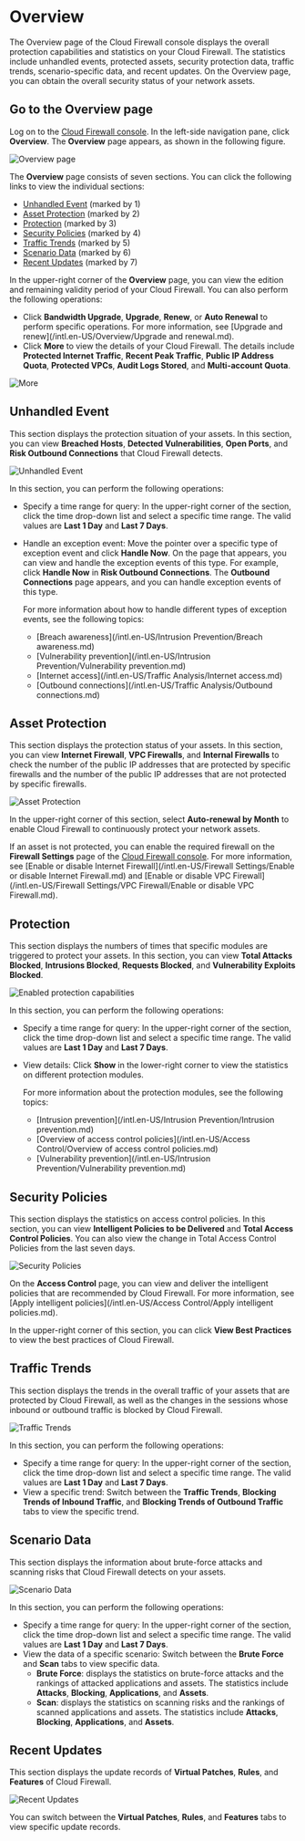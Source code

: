 # Overview

The Overview page of the Cloud Firewall console displays the overall protection capabilities and statistics on your Cloud Firewall. The statistics include unhandled events, protected assets, security protection data, traffic trends, scenario-specific data, and recent updates. On the Overview page, you can obtain the overall security status of your network assets.

## Go to the Overview page

Log on to the [Cloud Firewall console](https://yundun.console.aliyun.com/?p=cfwnext). In the left-side navigation pane, click **Overview**. The **Overview** page appears, as shown in the following figure.

![Overview page](https://static-aliyun-doc.oss-accelerate.aliyuncs.com/assets/img/en-US/8012806261/p78161.png)

The **Overview** page consists of seven sections. You can click the following links to view the individual sections:

-   [Unhandled Event](#section_j1g_sld_4rv) \(marked by 1\)
-   [Asset Protection](#section_wj3_hqh_w7i) \(marked by 2\)
-   [Protection](#section_u4d_ei7_b9e) \(marked by 3\)
-   [Security Policies](#section_o8w_i7t_m65) \(marked by 4\)
-   [Traffic Trends](#section_fev_jef_sfq) \(marked by 5\)
-   [Scenario Data](#section_hlh_2sx_yvk) \(marked by 6\)
-   [Recent Updates](#section_xxc_jsu_gk2) \(marked by 7\)

In the upper-right corner of the **Overview** page, you can view the edition and remaining validity period of your Cloud Firewall. You can also perform the following operations:

-   Click **Bandwidth Upgrade**, **Upgrade**, **Renew**, or **Auto Renewal** to perform specific operations. For more information, see [Upgrade and renew](/intl.en-US/Overview/Upgrade and renewal.md).
-   Click **More** to view the details of your Cloud Firewall. The details include **Protected Internet Traffic**, **Recent Peak Traffic**, **Public IP Address Quota**, **Protected VPCs**, **Audit Logs Stored**, and **Multi-account Quota**.

![More](https://static-aliyun-doc.oss-accelerate.aliyuncs.com/assets/img/en-US/8012806261/p238333.png)

## Unhandled Event

This section displays the protection situation of your assets. In this section, you can view **Breached Hosts**, **Detected Vulnerabilities**, **Open Ports**, and **Risk Outbound Connections** that Cloud Firewall detects.

![Unhandled Event](https://static-aliyun-doc.oss-accelerate.aliyuncs.com/assets/img/en-US/8012806261/p132997.png)

In this section, you can perform the following operations:

-   Specify a time range for query: In the upper-right corner of the section, click the time drop-down list and select a specific time range. The valid values are **Last 1 Day** and **Last 7 Days**.
-   Handle an exception event: Move the pointer over a specific type of exception event and click **Handle Now**. On the page that appears, you can view and handle the exception events of this type. For example, click **Handle Now** in **Risk Outbound Connections**. The **Outbound Connections** page appears, and you can handle exception events of this type.

    For more information about how to handle different types of exception events, see the following topics:

    -   [Breach awareness](/intl.en-US/Intrusion Prevention/Breach awareness.md)
    -   [Vulnerability prevention](/intl.en-US/Intrusion Prevention/Vulnerability prevention.md)
    -   [Internet access](/intl.en-US/Traffic Analysis/Internet access.md)
    -   [Outbound connections](/intl.en-US/Traffic Analysis/Outbound connections.md)

## Asset Protection

This section displays the protection status of your assets. In this section, you can view **Internet Firewall**, **VPC Firewalls**, and **Internal Firewalls** to check the number of the public IP addresses that are protected by specific firewalls and the number of the public IP addresses that are not protected by specific firewalls.

![Asset Protection](https://static-aliyun-doc.oss-accelerate.aliyuncs.com/assets/img/en-US/8012806261/p238289.png)

In the upper-right corner of this section, select **Auto-renewal by Month** to enable Cloud Firewall to continuously protect your network assets.

If an asset is not protected, you can enable the required firewall on the **Firewall Settings** page of the [Cloud Firewall console](https://yundun.console.aliyun.com/?p=cfwnext). For more information, see [Enable or disable Internet Firewall](/intl.en-US/Firewall Settings/Enable or disable Internet Firewall.md) and [Enable or disable VPC Firewall](/intl.en-US/Firewall Settings/VPC Firewall/Enable or disable VPC Firewall.md).

## Protection

This section displays the numbers of times that specific modules are triggered to protect your assets. In this section, you can view **Total Attacks Blocked**, **Intrusions Blocked**, **Requests Blocked**, and **Vulnerability Exploits Blocked**.

![Enabled protection capabilities](https://static-aliyun-doc.oss-accelerate.aliyuncs.com/assets/img/en-US/8012806261/p133011.png)

In this section, you can perform the following operations:

-   Specify a time range for query: In the upper-right corner of the section, click the time drop-down list and select a specific time range. The valid values are **Last 1 Day** and **Last 7 Days**.
-   View details: Click **Show** in the lower-right corner to view the statistics on different protection modules.

    For more information about the protection modules, see the following topics:

    -   [Intrusion prevention](/intl.en-US/Intrusion Prevention/Intrusion prevention.md)
    -   [Overview of access control policies](/intl.en-US/Access Control/Overview of access control policies.md)
    -   [Vulnerability prevention](/intl.en-US/Intrusion Prevention/Vulnerability prevention.md)

## Security Policies

This section displays the statistics on access control policies. In this section, you can view **Intelligent Policies to be Delivered** and **Total Access Control Policies**. You can also view the change in Total Access Control Policies from the last seven days.

![Security Policies](https://static-aliyun-doc.oss-accelerate.aliyuncs.com/assets/img/en-US/8012806261/p286820.png)

On the **Access Control** page, you can view and deliver the intelligent policies that are recommended by Cloud Firewall. For more information, see [Apply intelligent policies](/intl.en-US/Access Control/Apply intelligent policies.md).

In the upper-right corner of this section, you can click **View Best Practices** to view the best practices of Cloud Firewall.

## Traffic Trends

This section displays the trends in the overall traffic of your assets that are protected by Cloud Firewall, as well as the changes in the sessions whose inbound or outbound traffic is blocked by Cloud Firewall.

![Traffic Trends](https://static-aliyun-doc.oss-accelerate.aliyuncs.com/assets/img/en-US/0117685161/p78162.png)

In this section, you can perform the following operations:

-   Specify a time range for query: In the upper-right corner of the section, click the time drop-down list and select a specific time range. The valid values are **Last 1 Day** and **Last 7 Days**.
-   View a specific trend: Switch between the **Traffic Trends**, **Blocking Trends of Inbound Traffic**, and **Blocking Trends of Outbound Traffic** tabs to view the specific trend.

## Scenario Data

This section displays the information about brute-force attacks and scanning risks that Cloud Firewall detects on your assets.

![Scenario Data](https://static-aliyun-doc.oss-accelerate.aliyuncs.com/assets/img/en-US/0117685161/p78163.png)

In this section, you can perform the following operations:

-   Specify a time range for query: In the upper-right corner of the section, click the time drop-down list and select a specific time range. The valid values are **Last 1 Day** and **Last 7 Days**.
-   View the data of a specific scenario: Switch between the **Brute Force** and **Scan** tabs to view specific data.
    -   **Brute Force**: displays the statistics on brute-force attacks and the rankings of attacked applications and assets. The statistics include **Attacks**, **Blocking**, **Applications**, and **Assets**.
    -   **Scan**: displays the statistics on scanning risks and the rankings of scanned applications and assets. The statistics include **Attacks**, **Blocking**, **Applications**, and **Assets**.

## Recent Updates

This section displays the update records of **Virtual Patches**, **Rules**, and **Features** of Cloud Firewall.

![Recent Updates](https://static-aliyun-doc.oss-accelerate.aliyuncs.com/assets/img/en-US/0117685161/p238323.png)

You can switch between the **Virtual Patches**, **Rules**, and **Features** tabs to view specific update records.

